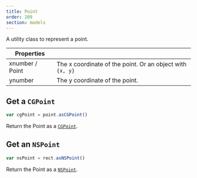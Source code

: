 ```yaml
---
title: Point
order: 209
section: models
---
```


A utility class to represent a point.

<!-- Contains some methods to make interacting with a point easier. -->

| Properties                                    |                                                           |
| --------------------------------------------- | --------------------------------------------------------- |
| x<span class="arg-type">number / Point</span> | The x coordinate of the point. Or an object with `{x, y}` |
| y<span class="arg-type">number</span>         | The y coordinate of the point.                            |

## Get a `CGPoint`

```javascript
var cgPoint = point.asCGPoint()
```

Return the Point as a [`CGPoint`](https://developer.apple.com/documentation/coregraphics/cgpoint?language=objc).

## Get an `NSPoint`

```javascript
var nsPoint = rect.asNSPoint()
```

Return the Point as a [`NSPoint`](https://developer.apple.com/documentation/foundation/nspoint?language=objc).
